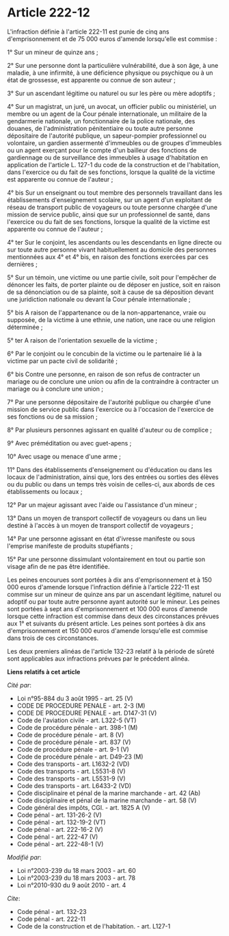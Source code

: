 # Article 222-12

L'infraction définie à l'article 222-11 est punie de cinq ans d'emprisonnement et de 75 000 euros d'amende lorsqu'elle est
commise : 

1° Sur un mineur de quinze ans ; 

2° Sur une personne dont la particulière vulnérabilité, due à son âge, à une maladie, à une infirmité, à une déficience
physique ou psychique ou à un état de grossesse, est apparente ou connue de son auteur ; 

3° Sur un ascendant légitime ou naturel ou sur les père ou mère adoptifs ; 

4° Sur un magistrat, un juré, un avocat, un officier public ou ministériel, un membre ou un agent de la Cour pénale
internationale, un militaire de la gendarmerie nationale, un fonctionnaire de la police nationale, des douanes, de
l'administration pénitentiaire ou toute autre personne dépositaire de l'autorité publique, un sapeur-pompier professionnel ou
volontaire, un gardien assermenté d'immeubles ou de groupes d'immeubles ou un agent exerçant pour le compte d'un bailleur des
fonctions de gardiennage ou de surveillance des immeubles à usage d'habitation en application de l'article L. 127-1 du code
de la construction et de l'habitation, dans l'exercice ou du fait de ses fonctions, lorsque la qualité de la victime est
apparente ou connue de l'auteur ; 

4° bis Sur un enseignant ou tout membre des personnels travaillant dans les établissements d'enseignement scolaire, sur un
agent d'un exploitant de réseau de transport public de voyageurs ou toute personne chargée d'une mission de service public,
ainsi que sur un professionnel de santé, dans l'exercice ou du fait de ses fonctions, lorsque la qualité de la victime est
apparente ou connue de l'auteur ; 

4° ter Sur le conjoint, les ascendants ou les descendants en ligne directe ou sur toute autre personne vivant habituellement
au domicile des personnes mentionnées aux 4° et 4° bis, en raison des fonctions exercées par ces dernières ; 

5° Sur un témoin, une victime ou une partie civile, soit pour l'empêcher de dénoncer les faits, de porter plainte ou de
déposer en justice, soit en raison de sa dénonciation ou de sa plainte, soit à cause de sa déposition devant une juridiction
nationale ou devant la Cour pénale internationale ;  

5° bis A raison de l'appartenance ou de la non-appartenance, vraie ou supposée, de la victime à une ethnie, une nation, une
race ou une religion déterminée ; 

5° ter A raison de l'orientation sexuelle de la victime ; 

6° Par le conjoint ou le concubin de la victime ou le partenaire lié à la victime par un pacte civil de solidarité ; 

6° bis Contre une personne, en raison de son refus de contracter un mariage ou de conclure une union ou afin de la
contraindre à contracter un mariage ou à conclure une union ; 

7° Par une personne dépositaire de l'autorité publique ou chargée d'une mission de service public dans l'exercice ou à
l'occasion de l'exercice de ses fonctions ou de sa mission ; 

8° Par plusieurs personnes agissant en qualité d'auteur ou de complice ; 

9° Avec préméditation ou avec guet-apens ; 

10° Avec usage ou menace d'une arme ; 

11° Dans des établissements d'enseignement ou d'éducation ou dans les locaux de l'administration, ainsi que, lors des entrées
ou sorties des élèves ou du public ou dans un temps très voisin de celles-ci, aux abords de ces établissements ou locaux ; 

12° Par un majeur agissant avec l'aide ou l'assistance d'un mineur ; 

13° Dans un moyen de transport collectif de voyageurs ou dans un lieu destiné à l'accès à un moyen de transport collectif de
voyageurs ; 

14° Par une personne agissant en état d'ivresse manifeste ou sous l'emprise manifeste de produits stupéfiants ; 

15° Par une personne dissimulant volontairement en tout ou partie son visage afin de ne pas être identifiée. 

Les peines encourues sont portées à dix ans d'emprisonnement et à 150 000 euros d'amende lorsque l'infraction définie à
l'article 222-11 est commise sur un mineur de quinze ans par un ascendant légitime, naturel ou adoptif ou par toute autre
personne ayant autorité sur le mineur. Les peines sont portées à sept ans d'emprisonnement et 100 000 euros d'amende lorsque
cette infraction est commise dans deux des circonstances prévues aux 1° et suivants du présent article. Les peines sont
portées à dix ans d'emprisonnement et 150 000 euros d'amende lorsqu'elle est commise dans trois de ces circonstances. 

Les deux premiers alinéas de l'article 132-23 relatif à la période de sûreté sont applicables aux infractions prévues par le
précédent alinéa.

**Liens relatifs à cet article**

_Cité par_:

  - Loi n°95-884 du 3 août 1995 - art. 25 (V)
  - CODE DE PROCEDURE PENALE - art. 2-3 (M)
  - CODE DE PROCEDURE PENALE - art. D147-31 (V)
  - Code de l'aviation civile - art. L322-5 (VT)
  - Code de procédure pénale - art. 398-1 (M)
  - Code de procédure pénale - art. 8 (V)
  - Code de procédure pénale - art. 837 (V)
  - Code de procédure pénale - art. 9-1 (V)
  - Code de procédure pénale - art. D49-23 (M)
  - Code des transports - art. L1632-2 (VD)
  - Code des transports - art. L5531-8 (V)
  - Code des transports - art. L5531-9 (V)
  - Code des transports - art. L6433-2 (VD)
  - Code disciplinaire et pénal de la marine marchande - art. 42 (Ab)
  - Code disciplinaire et pénal de la marine marchande - art. 58 (V)
  - Code général des impôts, CGI. - art. 1825 A (V)
  - Code pénal - art. 131-26-2 (V)
  - Code pénal - art. 132-19-2 (VT)
  - Code pénal - art. 222-16-2 (V)
  - Code pénal - art. 222-47 (V)
  - Code pénal - art. 222-48-1 (V)

_Modifié par_:

  - Loi n°2003-239 du 18 mars 2003 - art. 60
  - Loi n°2003-239 du 18 mars 2003 - art. 78
  - Loi n°2010-930 du 9 août 2010 - art. 4

_Cite_:

  - Code pénal - art. 132-23
  - Code pénal - art. 222-11
  - Code de la construction et de l'habitation. - art. L127-1

